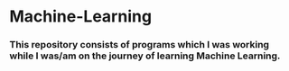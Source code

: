 # Machine-Learning

### This repository consists of programs which I was working while I was/am on the journey of learning Machine Learning.

